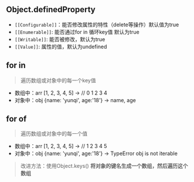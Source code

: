 ## Object.definedProperty
* `[[Configurable]]`：能否修改属性的特性（delete等操作）默认值为true
* `[[Enumerable]]`: 能否通过for in 循环key值 默认为true
* `[[Writable]]`: 能否被修改，默认为true
* `[[Value]]`: 属性的值，默认为undefined

## for in 
> 遍历数组或对象中的每一个key值
* 数组中：arr [1, 2, 3, 4, 5] -> // 0 1 2 3 4
* 对象中：obj {name: 'yunqi', age:'18'} -> name, age

## for of
> 遍历数组或对象中的每一个值
* 数组中：arr [1, 2, 3, 4, 5] -> // 1 2 3 4 5
* 对象中：obj {name: 'yunqi', age:'18'}  -> TypeError obj is not iterable
> 改进方法：使用Object.keys() **将对象的键名生成一个数组，然后遍历这个数组**

